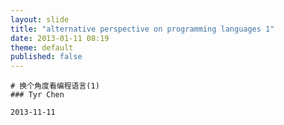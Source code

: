 ```yaml
---
layout: slide
title: "alternative perspective on programming languages 1"
date: 2013-01-11 08:19
theme: default
published: false
---
```


    # 换个角度看编程语言(1)
    ### Tyr Chen

    2013-11-11